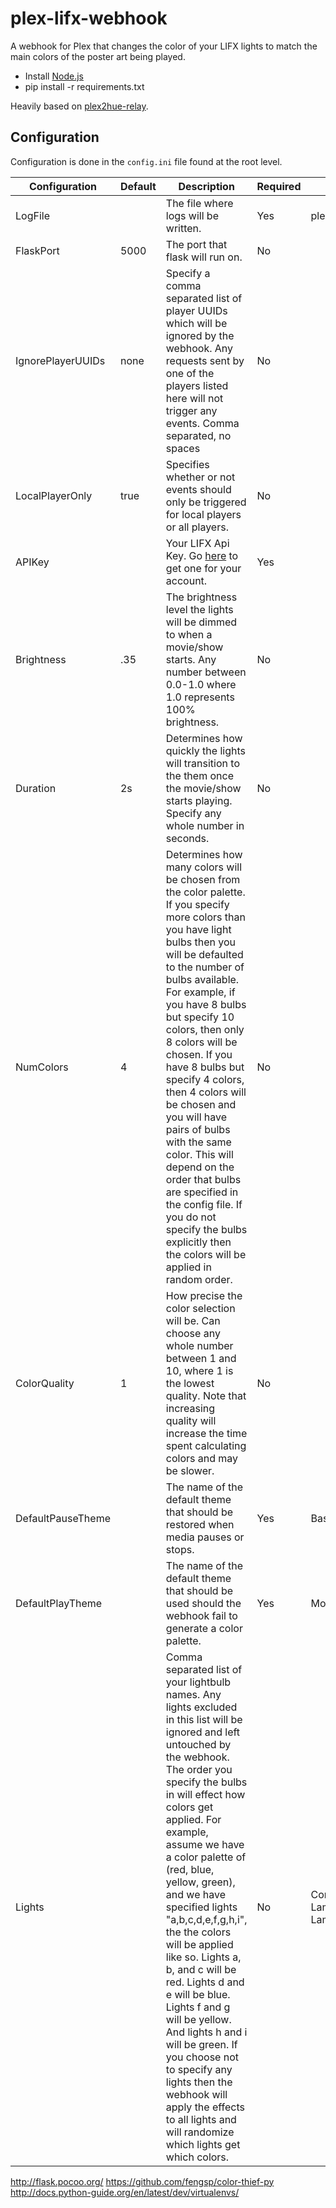 # plex-lifx-webhook
A webhook for Plex that changes the color of your LIFX lights to match the main colors of the poster art being played.

- Install [Node.js](https://nodejs.org/en/)
- pip install -r requirements.txt


Heavily based on [plex2hue-relay](https://github.com/lotooo/plex2hue-relay).

## Configuration
Configuration is done in the `config.ini` file found at the root level.

| Configuration     | Default | Description                                                                                                                                                                                                                                                                                                                                                                                                                                                                                                                                                                                                                                                         | Required | Example                                             |
|-------------------|---------|---------------------------------------------------------------------------------------------------------------------------------------------------------------------------------------------------------------------------------------------------------------------------------------------------------------------------------------------------------------------------------------------------------------------------------------------------------------------------------------------------------------------------------------------------------------------------------------------------------------------------------------------------------------------|----------|-----------------------------------------------------|
| LogFile           |         | The file where logs will be written.                                                                                                                                                                                                                                                                                                                                                                                                                                                                                                                                                                                                                                | Yes      | plex_lifx_webhook.log                               |
| FlaskPort         | 5000    | The port that flask will run on.                                                                                                                                                                                                                                                                                                                                                                                                                                                                                                                                                                                                                                    | No       |                                                     |
| IgnorePlayerUUIDs | none    | Specify a comma separated list of player UUIDs which will be ignored by the webhook.  Any requests sent by one of the players listed here will not trigger any events.  Comma separated, no spaces                                                                                                                                                                                                                                                                                                                                                                                                                                                                  | No       |                                                     |
| LocalPlayerOnly   | true    | Specifies whether or not events should only be triggered for local players or all players.                                                                                                                                                                                                                                                                                                                                                                                                                                                                                                                                                                          | No       |                                                     |
| APIKey            |         | Your LIFX Api Key.  Go [here](https://cloud.lifx.com/settings) to get one for your account.                                                                                                                                                                                                                                                                                                                                                                                                                                                                                                                                                                         | Yes      |                                                     |
| Brightness        | .35     | The brightness level the lights will be dimmed to when a movie/show starts.  Any number between 0.0-1.0 where 1.0 represents 100% brightness.                                                                                                                                                                                                                                                                                                                                                                                                                                                                                                                       | No       |                                                     |
| Duration          | 2s      | Determines how quickly the lights will transition to the them once the movie/show starts playing.  Specify any whole number in seconds.                                                                                                                                                                                                                                                                                                                                                                                                                                                                                                                             | No       |                                                     |
| NumColors         | 4       | Determines how many colors will be chosen from the color palette.  If you specify more colors than you have light bulbs then you will be defaulted to the number of bulbs available.  For example, if you have 8 bulbs but specify 10 colors, then only 8 colors will be chosen.  If you have 8 bulbs but specify 4 colors, then 4 colors will be chosen and you will have pairs of bulbs with the same color.  This will depend on the order that bulbs are specified in the config file.  If you do not specify the bulbs explicitly then the colors will be applied in random order.                                                                             | No       |                                                     |
| ColorQuality      | 1       | How precise the color selection will be.  Can choose any whole number between 1 and 10, where 1 is the lowest quality.  Note that increasing quality will increase the time spent calculating colors and may be slower.                                                                                                                                                                                                                                                                                                                                                                                                                                             | No       |                                                     |
| DefaultPauseTheme |         | The name of the default theme that should be restored when media pauses or stops.                                                                                                                                                                                                                                                                                                                                                                                                                                                                                                                                                                                   | Yes      | Basic                                               |
| DefaultPlayTheme  |         | The name of the default theme that should be used should the webhook fail to generate a color palette.                                                                                                                                                                                                                                                                                                                                                                                                                                                                                                                                                              | Yes      | Movie Blue                                          |
| Lights            |         | Comma separated list of your lightbulb names.  Any lights excluded in this list will be ignored and left untouched by the webhook.  The order you specify the bulbs in will effect how colors get applied.  For example, assume we have a color palette of (red, blue, yellow, green), and we have specified lights "a,b,c,d,e,f,g,h,i", the the colors will be applied like so.  Lights a, b, and c will be red.  Lights d and e will be blue.  Lights f and g will be yellow.  And lights h and i will be green.  If you choose not to specify any lights then the webhook will apply the effects to all lights and will randomize which lights get which colors. | No       | Corner Lamp,Kitchen Lamp 1,Standing Lamp2,Sofa Lamp |



http://flask.pocoo.org/
https://github.com/fengsp/color-thief-py
http://docs.python-guide.org/en/latest/dev/virtualenvs/